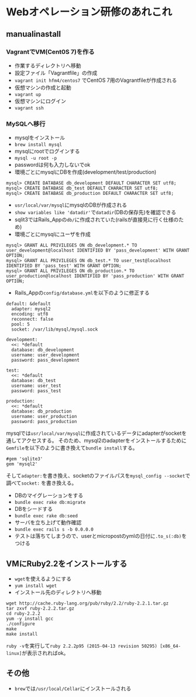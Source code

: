 # Webオペレーション研修のあれこれ
## manualinastall
### VagrantでVM(Cent0S 7)を作る
- 作業するディレクトリへ移動
- 設定ファイル「Vagrantfile」の作成
- `vagrant init hfm4/centos7` でCentOS 7用のVagrantfileが作成される
- 仮想マシンの作成と起動
- `vagrant up`
- 仮想マシンにログイン
- `vagrant ssh`

### MySQLへ移行
- mysqlをインストール
- `brew install mysql`
- mysqlにrootでログインする
- `mysql -u root -p`
- passwordは何も入力しないでok
- 環境ごとにmysqlにDBを作成(development/test/production)

```
mysql> CREATE DATABASE db_development DEFAULT CHARACTER SET utf8;
mysql> CREATE DATABASE db_test DEFAULT CHARACTER SET utf8;
mysql> CREATE DATABASE db_production DEFAULT CHARACTER SET utf8;
```

- `usr/local/var/mysql`にmysqlのDBが作成される
- `show variables like 'datadir'`で`datadir`(DBの保存先)を確認できる
- sqlit3ではRails_Appの`db/`に作成されていた(railsが直接見に行く仕様のため)
- 環境ごとにmysqlにユーザを作成

```
mysql> GRANT ALL PRIVILEGES ON db_development.* TO user_development@localhost IDENTIFIED BY 'pass_development' WITH GRANT OPTION;
mysql> GRANT ALL PRIVILEGES ON db_test.* TO user_test@localhost IDENTIFIED BY 'pass_test' WITH GRANT OPTION;
mysql> GRANT ALL PRIVILEGES ON db_production.* TO user_production@localhost IDENTIFIED BY 'pass_production' WITH GRANT OPTION;
```

- Rails_Appの`config/database.yml`を以下のように修正する

```
default: &default
  adapter: mysql2
  encoding: utf8
  reconnect: false
  pool: 5
  socket: /var/lib/mysql/mysql.sock

development:
  <<: *default
  database: db_development
  username: user_development
  password: pass_development

test:
  <<: *default
  database: db_test
  username: user_test
  password: pass_test

production:
  <<: *default
  database: db_production
  username: user_production
  password: pass_production
```

mysqlでは`usr/local/var/mysql`に作成されているデータにadapterがsocketを通してアクセスする。
そのため、mysql2のadapterをインストールするために`Gemfile`を以下のように書き換えて`bundle install`する。

```
#gem 'sqlite3'
gem 'mysql2'
```

そして`adapter:`を書き換え、socketのファイルパスを`mysql_config --socket`で調べて`socket:` を書き換える。

- DBのマイグレーションをする
- `bundle exec rake db:migrate`
- DBをシードする
- `bundle exec rake db:seed`
- サーバを立ち上げて動作確認
- `bundle exec rails s -b 0.0.0.0`
- テストは落ちてしまうので、userとmicropostのymlの日付に`.to_s(:db)`をつける

## VMにRuby2.2をインストールする
- `wget`を使えるようにする
- `yum install wget`
- インストール先のディレクトリへ移動

```
wget http://cache.ruby-lang.org/pub/ruby/2.2/ruby-2.2.1.tar.gz
tar zxvf ruby-2.2.2.tar.gz
cd ruby-2.2.2
yum -y install gcc
./configure
make
make install
```
`ruby -v`を実行して`ruby 2.2.2p95 (2015-04-13 revision 50295) [x86_64-linux]`が表示されればok。

## その他
- `brew`では`/usr/local/Cellar`にインストールされる
